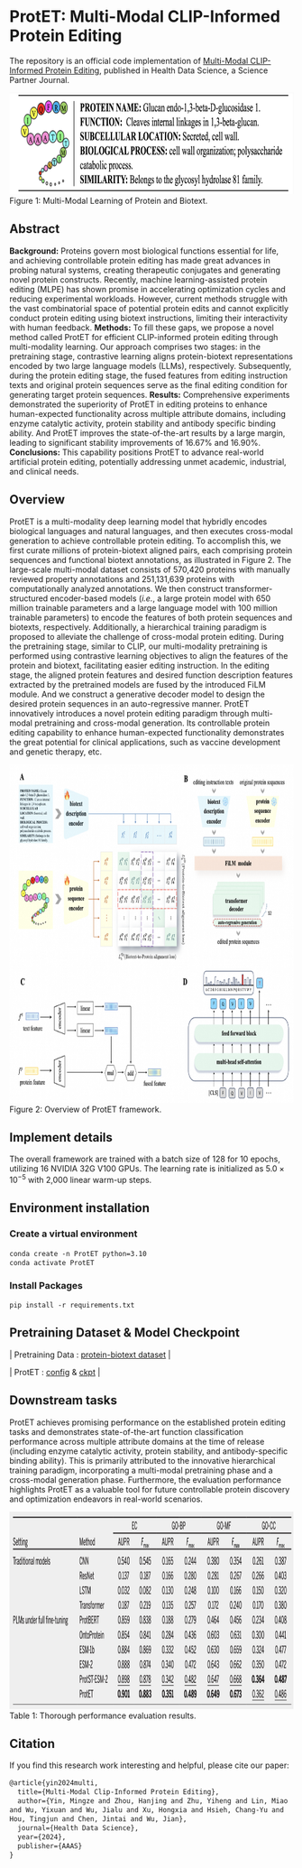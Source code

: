 # ProtET: Multi-Modal CLIP-Informed Protein Editing
The repository is an official code implementation of [Multi-Modal CLIP-Informed Protein Editing](https://spj.science.org/doi/10.34133/hds.0211), published in Health Data Science, a Science Partner Journal. 

<img src="Figures/protein_biotext.png" alt="framework" width="800" height="180"> 
Figure 1: Multi-Modal Learning of Protein and Biotext.
  
## Abstract
**Background:** Proteins govern most biological functions essential for life, and achieving controllable protein editing has made great advances in probing natural systems, creating therapeutic conjugates and generating novel protein constructs. Recently, machine learning-assisted protein editing (MLPE) has shown promise in accelerating optimization cycles and reducing experimental workloads. However, current methods struggle with the vast combinatorial space of potential protein edits and cannot explicitly conduct protein editing using biotext instructions, limiting their interactivity with human feedback. **Methods:** To fill these gaps, we propose a novel method called ProtET for efficient CLIP-informed protein editing through multi-modality learning. Our approach comprises two stages: in the pretraining stage, contrastive learning aligns protein-biotext representations encoded by two large language models (LLMs), respectively. Subsequently, during the protein editing stage, the fused features from editing instruction texts and original protein sequences serve as the final editing condition for generating target protein sequences. **Results:** Comprehensive experiments demonstrated the superiority of ProtET in editing proteins to enhance human-expected functionality across multiple attribute domains, including enzyme catalytic activity, protein stability and antibody specific binding ability. And ProtET improves the state-of-the-art results by a large margin, leading to significant stability improvements of 16.67% and 16.90%. **Conclusions:** This capability positions ProtET to advance real-world artificial protein editing, potentially addressing unmet academic, industrial, and clinical needs.

## Overview
ProtET is a multi-modality deep learning model that hybridly encodes biological languages and natural languages, and then executes cross-modal generation to achieve controllable protein editing. 
To accomplish this, we first curate millions of protein-biotext aligned pairs, each comprising protein sequences and functional biotext annotations, as illustrated in Figure 2. The large-scale multi-modal dataset consists of 570,420 proteins with manually reviewed property annotations and 251,131,639 proteins with computationally analyzed annotations. We then construct transformer-structured encoder-based models (*i.e.*, a large protein model with 650 million trainable parameters and a large language model with 100 million trainable parameters) to encode the features of both protein sequences and biotexts, respectively. Additionally, a hierarchical training paradigm is proposed to alleviate the challenge of cross-modal protein editing. During the pretraining stage, similar to CLIP, our multi-modality pretraining is performed using contrastive learning objectives to align the features of the protein and biotext, facilitating easier editing instruction. In the editing stage, the aligned protein features and desired function description features extracted by the pretrained models are fused by the introduced FiLM module. And we construct a generative decoder model to design the desired protein sequences in an auto-regressive manner. ProtET innovatively introduces a novel protein editing paradigm through multi-modal pretraining and cross-modal generation. Its controllable protein editing capability to enhance human-expected functionality demonstrates the great potential for clinical applications, such as vaccine development and genetic therapy, etc.

<img src="Figures/framework.png" alt="framework" width="850" height="600"> 
Figure 2: Overview of ProtET framework.

## Implement details
The overall framework are trained with a batch size of 128 for 10 epochs, utilizing 16 NVIDIA 32G V100 GPUs. The learning rate is initialized as $5.0 \times 10^{-5}$ with 2,000 linear warm-up steps.

## Environment installation
### Create a virtual environment
```
conda create -n ProtET python=3.10
conda activate ProtET
```
### Install Packages
```
pip install -r requirements.txt
```

## Pretraining Dataset & Model Checkpoint


| Pretraining Data : [protein-biotext dataset](https://zenodo.org/records/15242494/files/protein-biotext%20dataset.json.zip?download=1) |


| ProtET : [config](https://github.com/KDurant-123/ProtET/blob/main/config.json) & [ckpt](https://zenodo.org/records/15242494/files/model.safetensors?download=1) |


## Downstream tasks

ProtET achieves promising performance on the established protein editing tasks and demonstrates state-of-the-art function classification performance across multiple attribute domains at the time of release (including enzyme catalytic activity, protein stability, and antibody-specific binding ability). This is primarily attributed to the innovative hierarchical training paradigm, incorporating a multi-modal pretraining phase and a cross-modal generation phase. Furthermore, the evaluation performance highlights ProtET as a valuable tool for future controllable protein discovery and optimization endeavors in real-world scenarios.

<img src="Figures/evaluation.png" alt="evaluation" width="800" height="350"> 
Table 1: Thorough performance evaluation results.

## Citation
If you find this research work interesting and helpful, please cite our paper:
```
@article{yin2024multi,
  title={Multi-Modal Clip-Informed Protein Editing},
  author={Yin, Mingze and Zhou, Hanjing and Zhu, Yiheng and Lin, Miao and Wu, Yixuan and Wu, Jialu and Xu, Hongxia and Hsieh, Chang-Yu and Hou, Tingjun and Chen, Jintai and Wu, Jian},
  journal={Health Data Science},
  year={2024},
  publisher={AAAS}
}
```


